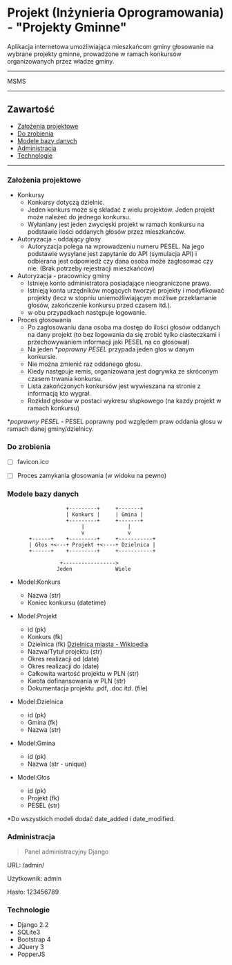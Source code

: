 # Projekt (Inżynieria Oprogramowania) - "Projekty Gminne"
Aplikacja internetowa umożliwiająca mieszkańcom gminy głosowanie na wybrane projekty gminne, prowadzone w ramach konkursów organizowanych przez władze gminy.

* * *
MSMS
* * *

## Zawartość
- [Założenia projektowe](#założenia-projektowe)
- [Do zrobienia](#do-zrobienia)
- [Modele bazy danych](#modele-bazy-danych)
- [Administracja](#administracja)
- [Technologie](#technologie)
* * *

### Założenia projektowe
- Konkursy
  - Konkursy dotyczą dzielnic.
  - Jeden konkurs może się składać z wielu projektów. Jeden projekt może należeć do jednego konkursu.
  - Wyłaniany jest jeden zwycięski projekt w ramach konkursu na podstawie ilości oddanych głosów przez mieszkańców.
- Autoryzacja - oddający głosy
  - Autoryzacja polega na wprowadzeniu numeru PESEL. Na jego podstawie wysyłane jest zapytanie do API (symulacja API) i odbierana jest odpowiedź czy dana osoba może zagłosować czy nie. (Brak potrzeby rejestracji mieszkańców)
- Autoryzacja - pracownicy gminy
  - Istnieje konto administratora posiadające nieograniczone prawa.
  - Istnieją konta urzędników mogących tworzyć projekty i modyfikować projekty (lecz w stopniu uniemożliwiającym możliwe przekłamanie głosów, zakończenie konkursu przed czasem itd.).
  - w obu przypadkach następuje logowanie.
- Proces głosowania
  - Po zagłosowaniu dana osoba ma dostęp do ilości głosów oddanych na dany projekt (to bez logowania da się zrobić tylko ciasteczkami i przechowywaniem informacji jaki PESEL na co głosował)
  - Na jeden **poprawny PESEL* przypada jeden głos w danym konkursie.
  - Nie można zmienić raz oddanego głosu.
  - Kiedy następuje remis, organizowana jest dogrywka ze skróconym czasem trwania konkursu.
  - Lista zakończonych konkursów jest wywieszana na stronie z informacją kto wygrał.
  - Rozkład głosów w postaci wykresu słupkowego (na kazdy projekt w ramach konkursu)

**poprawny PESEL* - PESEL poprawny pod względem praw oddania głosu w ramach danej gminy/dzielnicy.

### Do zrobienia
- [ ] favicon.ico
- [ ] Proces zamykania głosowania (w widoku na pewno)


### Modele bazy danych

```
                   +---------+     +-------+
                   | Konkurs |     | Gmina |
                   +---------+     +-------+
                        |              |
                        v              v
       +------+    +---------+     +-----------+
       | Głos +<---+ Projekt +<----+ Dzielnica |
       +------+    +---------+     +-----------+

                 +----------------->
                Jeden              Wiele
```


- Model:Konkurs
  - Nazwa (str)
  - Koniec konkursu (datetime)

- Model:Projekt
  - id (pk)
  - Konkurs (fk)
  - Dzielnica (fk) [Dzielnica miasta - Wikipedia](https://pl.wikipedia.org/wiki/Dzielnica_miasta)
  - Nazwa/Tytuł projektu (str)
  - Okres realizacji od (date)
  - Okres realizacji do (date)
  - Całkowita wartość projektu w PLN (str)
  - Kwota dofinansowania w PLN (str)
  - Dokumentacja projektu .pdf, .doc itd. (file)

- Model:Dzielnica
  - id (pk)
  - Gmina (fk)
  - Nazwa (str)

- Model:Gmina
  - id (pk)
  - Nazwa (str - unique)

- Model:Głos
  - id (pk)
  - Projekt (fk)
  - PESEL (str)

*Do wszystkich modeli dodać date_added i date_modified.

### Administracja
>Panel administracyjny Django

URL: /admin/

Użytkownik: admin

Hasło: 123456789


### Technologie
- Django 2.2
- SQLite3
- Bootstrap 4
- JQuery 3
- PopperJS

